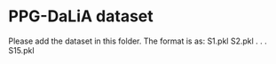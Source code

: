 # PPG-DaLiA dataset 

Please add the dataset in this folder. The format is as:
S1.pkl
S2.pkl
.
.
.
S15.pkl
